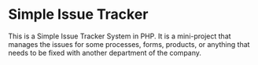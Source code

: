 # Simple Issue Tracker

This is a Simple Issue Tracker System in PHP. It is a mini-project that manages the issues for some processes, forms, products, or anything that needs to be fixed with another department of the company.
